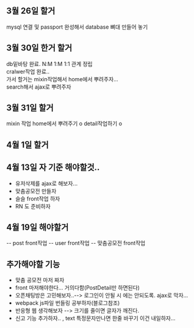 ## 3월 26일 할거
mysql 연결 및 passport 완성해서 database 뼈대 만들어 놓기

## 3월 30일 한거 할거
db밑바탕 완료. N:M 1:M 1:1 관계 정립  
cralwer작업 완료..  
가서 할거는 mixin작업해서 home에서 뿌려주자...  
search해서 ajax로 뿌려주자

## 3월 31일 할거
mixin 작업 home에서 뿌려주기  o
detail작업하기              o

## 4월 1일 할거  
## 4월 13일 자 기준 해야할것..
- 유저삭제를 ajax로 해보자...
- 맞춤공모전 만들자
- 슬슬 front작업 하자
- RN 도 준비하자

## 4월 19일 해야할거
-- post front작업
-- user front작업
-- 맞춤공모전 front작업

## 추가해야할 기능
- 맞춤 공모전 마저 짜자
- front 마저해야한다... 거의다함(PostDetail만 하면된다)
- 오픈채팅방은 고민해보자..--> 로그인이 안될 시 에는 안되도록. ajax로 막자...
- webpack js파일 번들링 공부하자(블로그참조)
- 반응형 웹 생각해보자 --> 크기를 줄이면 글자가 깨진다.
- 신고 기능 추가하자.. , text 특정문자만나면 한줄 바꾸기 이건 내일하자...